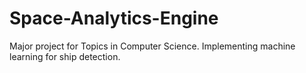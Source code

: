 # Space-Analytics-Engine
Major project for Topics in Computer Science. Implementing machine learning for ship detection.
